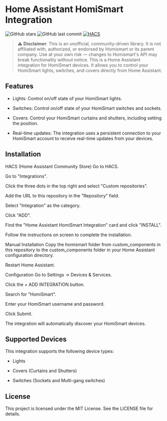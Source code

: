 # Home Assistant HomiSmart Integration
![GitHub stars](https://img.shields.io/github/stars/krafman/ha-homismart?style=social)
![GitHub last commit](https://img.shields.io/github/last-commit/krafman/ha-homismart)
[![HACS](https://img.shields.io/badge/HACS-Default-orange.svg?logo=HomeAssistantCommunityStore&logoColor=white)](https://github.com/hacs/integration)


> ⚠️ **Disclaimer**: This is an unofficial, community-driven library. It is not affiliated with, authorized, or endorsed by Homismart or its parent company. Use at your own risk — changes to Homismart's API may break functionality without notice.
This is a Home Assistant integration for HomiSmart devices. It allows you to control your HomiSmart lights, switches, and covers directly from Home Assistant.

## Features
- Lights: Control on/off state of your HomiSmart lights.

- Switches: Control on/off state of your HomiSmart switches and sockets.

- Covers: Control your HomiSmart curtains and shutters, including setting the position.

- Real-time updates: The integration uses a persistent connection to your HomiSmart account to receive real-time updates from your devices.

## Installation
HACS (Home Assistant Community Store)
Go to HACS.

Go to "Integrations".

Click the three dots in the top right and select "Custom repositories".

Add the URL to this repository in the "Repository" field.

Select "Integration" as the category.

Click "ADD".

Find the "Home Assistant HomiSmart Integration" card and click "INSTALL".

Follow the instructions on screen to complete the installation.

Manual Installation
Copy the homismart folder from custom_components in this repository to the custom_components folder in your Home Assistant configuration directory.

Restart Home Assistant.

Configuration
Go to Settings -> Devices & Services.

Click the + ADD INTEGRATION button.

Search for "HomiSmart".

Enter your HomiSmart username and password.

Click Submit.

The integration will automatically discover your HomiSmart devices.

## Supported Devices
This integration supports the following device types:

- Lights

- Covers (Curtains and Shutters)

- Switches (Sockets and Multi-gang switches)

## License
This project is licensed under the MIT License. See the LICENSE file for details.

